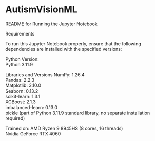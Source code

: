 # AutismVisionML

README for Running the Jupyter Notebook

Requirements

To run this Jupyter Notebook properly, ensure that the following dependencies are installed with the specified versions:

Python Version:  
Python 3.11.9

Libraries and Versions
NumPy: 1.26.4  
Pandas: 2.2.3  
Matplotlib: 3.10.0  
Seaborn: 0.13.2  
scikit-learn: 1.3.1  
XGBoost: 2.1.3  
imbalanced-learn: 0.13.0  
pickle (part of Python 3.11.9 standard library, no separate installation required)  

Trained on: 
AMD Ryzen 9 8945HS (8 cores, 16 threads)  
Nvidia GeForce RTX 4060
